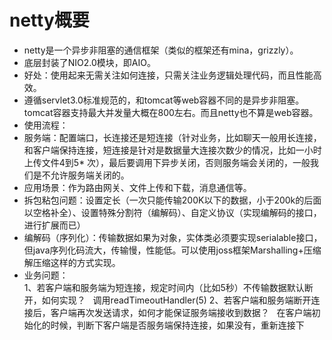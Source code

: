 # netty概要
* netty是一个异步非阻塞的通信框架（类似的框架还有mina，grizzly）。<br>
* 底层封装了NIO2.0模块，即AIO。<br>
* 好处：使用起来无需关注如何连接，只需关注业务逻辑处理代码，而且性能高效。<br>
* 遵循servlet3.0标准规范的，和tomcat等web容器不同的是异步非阻塞。tomcat容器支持最大并发量大概在800左右。而且netty也不算是web容器。<br>
* 使用流程：<br>
* 服务端：配置端口，长连接还是短连接（针对业务，比如聊天一般用长连接，和客户端保持连接，短连接是针对是数据量大连接次数少的情况，比如一小时上传文件4到5* 次），最后要调用下异步关闭，否则服务端会关闭的，一般我们是不允许服务端关闭的。<br>
* 应用场景：作为路由网关、文件上传和下载，消息通信等。<br>
* 拆包粘包问题：设置定长（一次只能传输200K以下的数据，小于200k的后面以空格补全）、设置特殊分割符（编解码）、自定义协议（实现编解码的接口，进行扩展而已）<br>
* 编解码（序列化）：传输数据如果为对象，实体类必须要实现serialable接口，但java序列化码流大，传输慢，性能低。可以使用joss框架Marshalling+压缩解压缩这样的方式实现。<br>
* 业务问题：<br>
1、若客户端和服务端为短连接，规定时间内（比如5秒）不传输数据默认断开，如何实现？
&nbsp;&nbsp;调用readTimeoutHandler(5)
2、若客户端和服务端断开连接后，客户端再次发送请求，如何才能保证服务端接收到数据？
&nbsp;&nbsp;在客户端初始化的时候，判断下客户端是否服务端保持连接，如果没有，重新连接下
